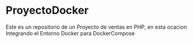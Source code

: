 # ProyectoDocker
Este es un repositorio de un Proyecto de ventas en PHP, en esta ocacion Integrando el Entorno Docker para DockerCompose
